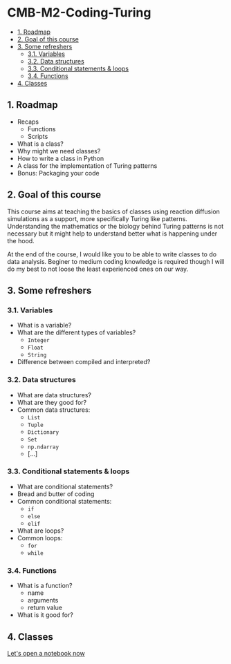 # CMB-M2-Coding-Turing <!-- omit in toc -->

- [1. Roadmap](#1-roadmap)
- [2. Goal of this course](#2-goal-of-this-course)
- [3. Some refreshers](#3-some-refreshers)
  - [3.1. Variables](#31-variables)
  - [3.2. Data structures](#32-data-structures)
  - [3.3. Conditional statements \& loops](#33-conditional-statements--loops)
  - [3.4. Functions](#34-functions)
- [4. Classes](#4-classes)

## 1. Roadmap

- Recaps
  - Functions
  - Scripts
- What is a class?
- Why might we need classes?
- How to write a class in Python
- A class for the implementation of Turing patterns
- Bonus: Packaging your code

## 2. Goal of this course

This course aims at teaching the basics of classes using reaction diffusion simulations as a support, more specifically Turing like patterns. Understanding the mathematics or the biology behind Turing patterns is not necessary but it might help to understand better what is happening under the hood.

At the end of the course, I would like you to be able to write classes to do data analysis. Beginer to medium coding knowledge is required though I will do my best to not loose the least experienced ones on our way.

## 3. Some refreshers

### 3.1. Variables

- What is a variable?
- What are the different types of variables?
  - `Integer`
  - `Float`
  - `String`
- Difference between compiled and interpreted?

### 3.2. Data structures

- What are data structures?
- What are they good for?
- Common data structures:
  - `List`
  - `Tuple`
  - `Dictionary`
  - `Set`
  - `np.ndarray`
  - [...]

### 3.3. Conditional statements & loops

- What are conditional statements?
- Bread and butter of coding
- Common conditional statements:
  - `if`
  - `else`
  - `elif`
- What are loops?
- Common loops:
  - `for`
  - `while`

### 3.4. Functions

- What is a function?
  - name
  - arguments
  - return value
- What is it good for?

## 4. Classes

[Let's open a notebook now](notebooks/Classes.ipynb)
